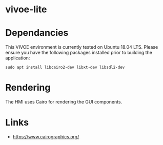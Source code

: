# vivoe-lite
# Dependancies
This VIVOE environment is currently tested on Ubuntu 18.04 LTS. Please ensure you have the following packages installed prior to building the application:
```
sudo apt install libcairo2-dev libxt-dev libsdl2-dev
```
# Rendering
The HMI uses Cairo for rendering the GUI components.

# Links
* https://www.cairographics.org/
